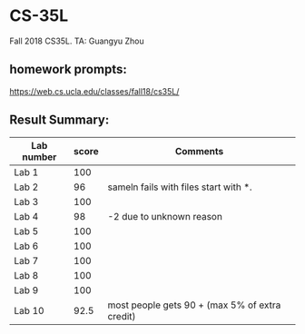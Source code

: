 # CS-35L
Fall 2018 CS35L. TA: Guangyu Zhou

## homework prompts:

https://web.cs.ucla.edu/classes/fall18/cs35L/

## Result Summary:

| Lab number | score | Comments |
|------|-------|--------|
| Lab 1 | 100 | |
| Lab 2 | 96 | sameln fails with files start with \*.| 
| Lab 3 | 100 | |
| Lab 4 | 98 | -2 due to unknown reason |
| Lab 5 | 100 | |
| Lab 6 | 100 | |
| Lab 7 | 100 | |
| Lab 8 | 100 | |
| Lab 9 | 100 | |
| Lab 10 | 92.5 | most people gets 90 + (max 5% of extra credit) |
